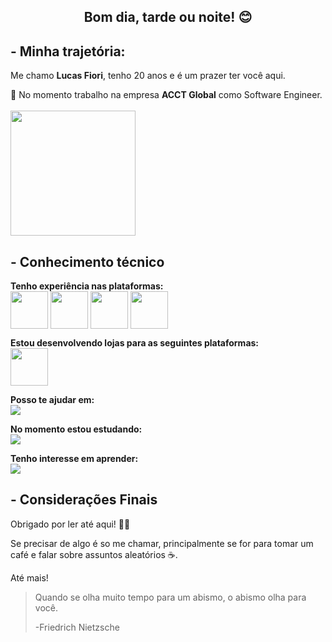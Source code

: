 <h2 align="center">Bom dia, tarde ou noite! 😊</h2>
<h2>- Minha trajetória:</h2>
<p>Me chamo <b>Lucas Fiori</b>, tenho 20 anos e é um prazer ter você aqui.</p>

<p>💼 No momento trabalho na empresa <b>ACCT Global</b> como Software Engineer.<br><br>
<img src="https://nerdin.com.br/img/empresa/1176.png" width="200px"></p>
  <h2>- Conhecimento técnico</h2>
  <span><b>Tenho experiência nas plataformas:</b><br>
  <img src="https://i.imgur.com/eDEo9iW.png" align="center" width="60px">
  <img src="https://i.imgur.com/lnmGan5.jpg" align="center" width="60px">
  <img src="https://i.imgur.com/D7uDBSj.png" align="center" width="60px">
  <img src="https://i.imgur.com/kWrrCnR.png" align="center" width="60px">
  </span>
  
  <span><b>Estou desenvolvendo lojas para as seguintes plataformas:</b><br>
    <img src="https://i.imgur.com/6Im1EnJ.png" align="center" width="60px">
  </span>
  
<p><b>Posso te ajudar em:</b><br>
 <img src="https://skillicons.dev/icons?i=js,ts,react" align="center">
<p>

<p><b>No momento estou estudando:</b><br>
 <img src="https://skillicons.dev/icons?i=gatsby,next,graphql" align="center">
<p>

<p><b>Tenho interesse em aprender:</b><br>
 <img src="https://skillicons.dev/icons?i=nodejs,python,ruby" align="center">
 
  <h2>- Considerações Finais</h2>
  
  <p>Obrigado por ler até aqui! 👨‍💻</p>
  <p>Se precisar de algo é so me chamar, principalmente se for para tomar um café e falar sobre assuntos aleatórios ☕. </p>
  <p>Até mais!</p>

<blockquote cite="http://developer.mozilla.org">
  <p>Quando se olha muito tempo para um abismo, o abismo olha para você.</p>
  <p>-Friedrich Nietzsche</p>
</blockquote>
  
  <div align="left">
  </div>







<!--
**LucasRFiori/LucasRFiori** is a ✨ _special_ ✨ repository because its `README.md` (this file) appears on your GitHub profile.

Here are some ideas to get you started:

- 🔭 I’m currently working on ...
- 🌱 I’m currently learning ...
- 👯 I’m looking to collaborate on ...
- 🤔 I’m looking for help with ...
- 💬 Ask me about ...
- 📫 How to reach me: ...
- 😄 Pronouns: ...
- ⚡ Fun fact: ...
-->
